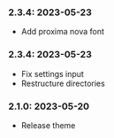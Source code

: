 ### 2.3.4: 2023-05-23

* Add proxima nova font

### 2.3.4: 2023-05-23

* Fix settings input
* Restructure directories

### 2.1.0: 2023-05-20

* Release theme
